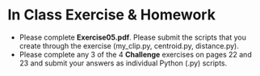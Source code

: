 # In Class Exercise & Homework

- Please complete **Exercise05.pdf**. Please submit the scripts that you create through the exercise (my_clip.py, centroid.py, distance.py). 
- Please complete any 3 of the 4 **Challenge** exercises on pages 22 and 23 and submit your answers as individual Python (.py) scripts.
 
